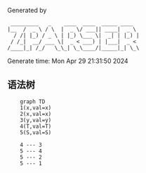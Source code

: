 Generated by 
```text
 _________   _    ____  ____  _____ ____  
|__  /  _ \ / \  |  _ \/ ___|| ____|  _ \ 
  / /| |_) / _ \ | |_) \___ \|  _| | |_) |
 / /_|  __/ ___ \|  _ < ___) | |___|  _ < 
/____|_| /_/   \_\_| \_\____/|_____|_| \_\

```
Generate time: Mon Apr 29 21:31:50 2024

## 语法树
```mermaid
	graph TD
	1(x,val=x)
	2(x,val=x)
	3(y,val=y)
	4(T,val=T)
	5(S,val=S)

	4 --- 3
	5 --- 4
	5 --- 2
	5 --- 1
```

